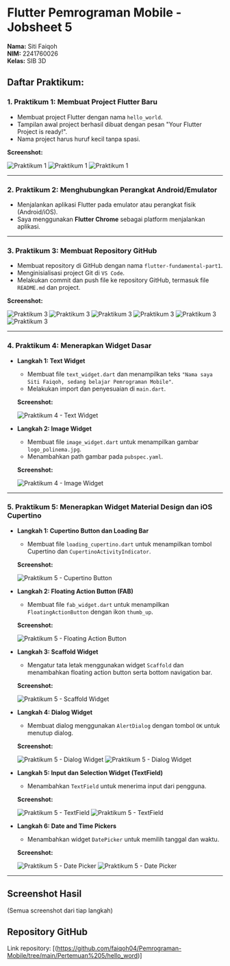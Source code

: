 # Flutter Pemrograman Mobile - Jobsheet 5
**Nama:** Siti Faiqoh  
**NIM:** 2241760026  
**Kelas:** SIB 3D  

## Daftar Praktikum:

### 1. Praktikum 1: Membuat Project Flutter Baru
- Membuat project Flutter dengan nama `hello_world`.
- Tampilan awal project berhasil dibuat dengan pesan "Your Flutter Project is ready!".
- Nama project harus huruf kecil tanpa spasi.

**Screenshot:**

![Praktikum 1](images/praktikum1_1.png)
![Praktikum 1](images/praktikum1_2.png)
![Praktikum 1](images/praktikum1_3.png)

---

### 2. Praktikum 2: Menghubungkan Perangkat Android/Emulator
- Menjalankan aplikasi Flutter pada emulator atau perangkat fisik (Android/iOS).
- Saya menggunakan **Flutter Chrome** sebagai platform menjalankan aplikasi.

---

### 3. Praktikum 3: Membuat Repository GitHub
- Membuat repository di GitHub dengan nama `flutter-fundamental-part1`.
- Menginisialisasi project Git di `VS Code`.
- Melakukan commit dan push file ke repository GitHub, termasuk file `README.md` dan project.

**Screenshot:**

![Praktikum 3](images/praktikum3_1.png)
![Praktikum 3](images/praktikum3_2.png)
![Praktikum 3](images/praktikum3_3.png)
![Praktikum 3](images/praktikum3_4.png)
![Praktikum 3](images/praktikum3_5.png)
![Praktikum 3](images/praktikum3_6.png)

---

### 4. Praktikum 4: Menerapkan Widget Dasar
- **Langkah 1: Text Widget**
    - Membuat file `text_widget.dart` dan menampilkan teks `"Nama saya Siti Faiqoh, sedang belajar Pemrograman Mobile"`.
    - Melakukan import dan penyesuaian di `main.dart`.

    **Screenshot:**

    ![Praktikum 4 - Text Widget](images/praktikum4_1.png)

- **Langkah 2: Image Widget**
    - Membuat file `image_widget.dart` untuk menampilkan gambar `logo_polinema.jpg`.
    - Menambahkan path gambar pada `pubspec.yaml`.

    **Screenshot:**

    ![Praktikum 4 - Image Widget](images/praktikum4_2.png)

---

### 5. Praktikum 5: Menerapkan Widget Material Design dan iOS Cupertino
- **Langkah 1: Cupertino Button dan Loading Bar**
    - Membuat file `loading_cupertino.dart` untuk menampilkan tombol Cupertino dan `CupertinoActivityIndicator`.

    **Screenshot:**

    ![Praktikum 5 - Cupertino Button](images/praktikum5_1.png)

- **Langkah 2: Floating Action Button (FAB)**
    - Membuat file `fab_widget.dart` untuk menampilkan `FloatingActionButton` dengan ikon `thumb_up`.

    **Screenshot:**

    ![Praktikum 5 - Floating Action Button](images/praktikum5_2.png)

- **Langkah 3: Scaffold Widget**
    - Mengatur tata letak menggunakan widget `Scaffold` dan menambahkan floating action button serta bottom navigation bar.

    **Screenshot:**

    ![Praktikum 5 - Scaffold Widget](images/praktikum5_3.png)

- **Langkah 4: Dialog Widget**
    - Membuat dialog menggunakan `AlertDialog` dengan tombol `OK` untuk menutup dialog.

    **Screenshot:**

    ![Praktikum 5 - Dialog Widget](images/praktikum5_4.png)
    ![Praktikum 5 - Dialog Widget](images/praktikum5_5.png)

- **Langkah 5: Input dan Selection Widget (TextField)**
    - Menambahkan `TextField` untuk menerima input dari pengguna.

    **Screenshot:**

    ![Praktikum 5 - TextField](images/praktikum5_6.png)
    ![Praktikum 5 - TextField](images/praktikum5_7.png)

- **Langkah 6: Date and Time Pickers**
    - Menambahkan widget `DatePicker` untuk memilih tanggal dan waktu.

    **Screenshot:**

    ![Praktikum 5 - Date Picker](images/praktikum5_8.png)
    ![Praktikum 5 - Date Picker](images/praktikum5_9.png)

---

## Screenshot Hasil
(Semua screenshot dari tiap langkah)

## Repository GitHub
Link repository: [(https://github.com/faiqoh04/Pemrograman-Mobile/tree/main/Pertemuan%205/hello_word)]
